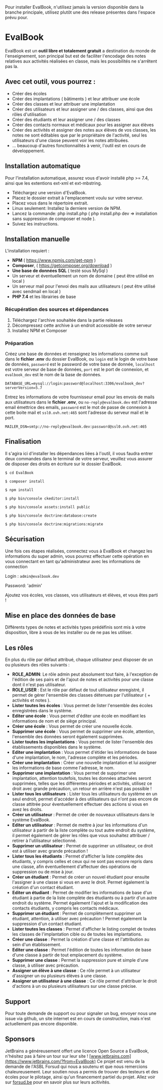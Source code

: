 Pour installer EvalBook, n'utilisez jamais la version disponible dans la branche principale, utilisez plutôt une des release 
présentes dans l'espace prévu pour.

# EvalBook

EvalBook est un **outil libre et totalement gratuit** a destination du monde de l'enseignement, son principal but est de faciliter l'encodage des notes
relatives aux activités réalisées en classe, mais les possibilités ne s'arrêtent pas la.

## Avec cet outil, vous pourrez :
* Créer des écoles
* Créer des implantations ( bâtiments ) et leur attribuer une école
* Créer des classes et leur attribuer une implantation
* Créer des utilisateurs et leur assigner une / des classes, ainsi que des rôles d'utilisation
* Créer des étudiants et leur assigner une / des classes
* Créer des contacts normaux et médicaux pour les assigner aux élèves
* Créer des activités et assigner des notes aux élèves de vos classes, les notes ne sont éditables que par le propriétaire de l'activité, seul les utilisateurs d'une classe peuvent voir les notes attribuées.
* ... beaucoup d'autres fonctionnalités à venir, l'outil est en cours de développement.

## Installation automatique
Pour l'installation automatique, assurez vous d'avoir installé php >= 7.4, ainsi que les extentions ext-xml et ext-mbstring.
* Téléchargez une version d'EvalBook.
* Placez le dossier extrait à l'emplacement voulu sur votre serveur.
* Placez vous dans le répertoire extrait.
* Linux seulement: Installez la derniere version de NPM.
* Lancez la commande: php install.php ( php install.php dev => installation sans suppression de composer et node ).
* Suivez les instructions.

## Installation manuelle
L'installation requiert :
* **NPM** ( https://www.npmjs.com/get-npm )
* **Composer**, ( https://getcomposer.org/download )
* **Une base de données SQL** ( testé sous MySql )
* Un serveur et éventuellement un nom de domaine ( peut être utilisé en local )
* Un serveur mail pour l'envoi des mails aux utilisateurs ( peut être utilisé avec sendmail en local )
* **PHP 7.4** et les librairies de base

### Récupération des sources et dépendances
1) Téléchargez l'archive souhaitée dans la partie releases
2) Décompressez cette archive à un endroit accessible de votre serveur
3) Installez NPM et Composer

### Préparation 
Créez une base de données et renseignez les informations comme suit dans le **fichier .env** du dossier EvalBook, ou `login` 
est le login de votre base de données, `password` est le password de votre base de donnée, `localhost` est votre serveur de base de données,
`port` est le port de connexion, et `evalbook_dev` est le nom de la base de données.

`DATABASE_URL=mysql://login:password@localhost:3306/evalbook_dev?serverVersion=5.7`

Entrez les informations de votre fournisseur email pour les envois de mails aux utilisateurs dans le **fichier .env**, ou `no-reply@evalbook.dev`
est l'adresse email émettrice des emails, `password` est le mot de passe de connexion à cette boite mail et `ssl0.ovh.net:465` sont l'adresse du serveur mail et le port.

`MAILER_DSN=smtp://no-reply@evalbook.dev:password@ssl0.ovh.net:465`

## Finalisation
Il s'agira ici d'installer les dépendances liées à l'outil, il vous faudra entrer deux commandes dans le terminal de votre serveur, veuillez
vous assurer de disposer des droits en écriture sur le dossier EvalBook.

`$ cd EvalBook`

`$ composer install`

`$ npm install`

`$ php bin/console ckeditor:install`

`$ php bin/console assets:install public`

`$ php bin/console doctrine:database:create`

`$ php bin/console doctrine:migrations:migrate`



## Sécurisation
Une fois ces étapes réalisées, connectez vous à EvalBook et changez les informations du super admin, vous pourrez effectuer
cette opération en vous connectant en tant qu'administrateur avec les informations de connection

Login : `admin@evalbook.dev`

Password: 'admin'

Ajoutez vos écoles, vos classes, vos utilisateurs et élèves, et vous êtes parti !

## Mise en place des données de base
Différents types de notes et activités types prédéfinis sont mis à votre disposition, libre à vous de les installer ou de ne pas les utiliser.

## Les rôles
En plus du rôle par défaut attribué, chaque utilisateur peut disposer de un ou plusieurs des rôles suivants : 
* **ROLE_ADMIN**: Le rôle admin peut absolument tout faire, à l'exception de l'édition de ses pairs et de l'ajout de notes et activités pour une classe dont il n'est pas utilisateur.
* **ROLE_USER** : Est le rôle par défaut de tout utilisateur enregistré, il permet de gérer l'ensemble des classes détenues par l'utilisateur ( + activités et notes ).
* **Lister toutes les écoles** : Vous permet de lister l'ensemble des écoles enregistrées dans le système.
* **Editer une école** : Vous permet d'éditer une école en modifiant les informations de nom et de siège principal.
* **Créer une école** : Vous permet de créer une nouvelle école.
* **Supprimer une école** : Vous permet de supprimer une école, attention, l'ensemble des données seront également supprimées.
* **Lister toutes les implantations** : Vous permet de lister l'ensemble des établissements disponibles dans le système.
* **Editer une implantation** : Vous permet d'étider les informations de base d'une implantation, le nom, l'adresse complète et les périodes.
* **Créer une implantation** : Créer une nouvelle implantation et lui assigner les informations de base comme l'adresse, le nom.
* **Supprimer une implantation** : Vous permet de supprimer une implantation, attention toutefois, toutes les données attachées seront supprimées, telles que les différentes périodes et activités, utilisez ce droit avec grande précaution, un retour en arrière n'est pas possible !
* **Lister tous les utilisateurs** : Lister tous les utilisateurs du système en un seul endroit, permet d'accéder à des utilisateurs qui n'ont pas encore de classe attitrée pour éventuellement effectuer des actions si vous en avez les droits.
* **Créer un utilisateur** : Permet de créer de nouveaux utilisateurs dans le système EvalBook.
* **Editer un utilisateur** : Permet de mettre à jour les informations d'un utilisateur à partir de la liste complète ou tout autre endroit du système, il permet également de gérer les rôles que vous souhaitez attribuer / retirer à l'utilisateur sélectionné.
* **Supprimer un utilisateur** : Permet de supprimer un utilisateur, ce droit est à utiliser avec grande précaution !
* **Lister tous les étudiants** : Permet d'afficher la liste complète des étudiants, y compris celles et ceux qui ne sont pas encore repris dans une classe, afin éventuellement d'affectuer des opérations de suppression ou de mise à jour.
* **Créer un étudiant** : Permet de créer un nouvel étudiant pour ensuite l'assigner à une classe si vous en avez le droit. Permet également la création d'un contact étudiant.
* **Editer un étudiant** : Permet de modifier les informations de base d'un étudiant à partie de la liste complète des étudiants ou à partir d'un autre endroit du système. Permet également l'ajout et la modification des contacts étudiants, y compris les contacts médicaux.
* **Supprimer un étudiant** : Permet de complètement supprimer un étudiant, attention, à utiliser avec précaution ! Permet également la suppression d'un contact étudiant. 
* **Lister toutes les classes** : Permet d'afficher le listing complet de toutes les classes de l'implantation cible ou de toutes les implantations.
* **Créer une classe** : Permet la création d'une classe et l'attribution au sein d'un établissement.
* **Editer une classe** : Permet l'édition de toutes les information de base d'une classe à partir de tout emplacement du système.
* **Supprimer une classe** : Permet la suppression pure et simple d'une classe, à utiliser avec précaution.
* **Assigner un élève à une classe** : Ce rôle permet à un utilisateur d'assigner un ou plusieurs élèves à une classe.
* **Assigner un utilisateur à une classe** : Ce rôle permet d'attribuer le droit d'actions à un ou plusieurs utilisateurs sur une classe précise.

## Support
Pour toute demande de support ou pour signaler un bug, envoyer nous une issue via github, un site internet est en cours de construction, mais
n'est actuellement pas encore disponible.

## Sponsors 
JetBrains a généreusement offert une licence Open Source a EvalBook, n'hésitez pas à faire un tour sur leur site !
[www.jetbrains.com](https://www.jetbrains.com/?from=EvalBook)
Ce projet est venu de la demande de l'ASBL Forsud qui nous a soutenu et que nous remercions chaleureusement. Leur soutien nous a permis de trouver des testeurs et des écoles pour le pilotage, ainsi qu'un financement partiel du projet. Allez voir sur [forsud.be](https://www.forsud.be) pour en savoir plus sur leurs acitivités.
